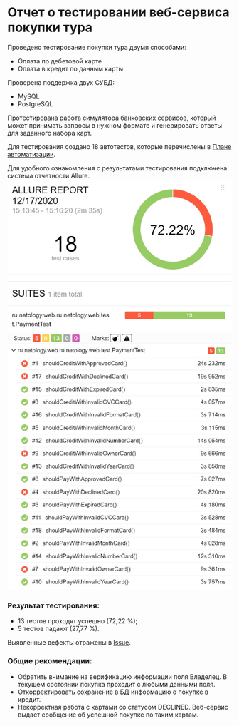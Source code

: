 # Отчет о тестировании веб-сервиса покупки тура
Проведено тестирование покупки тура двумя способами:
* Оплата по дебетовой карте
* Оплата в кредит по данным карты

Проверена поддержка двух СУБД:
* MySQL
* PostgreSQL

Протестирована работа симулятора банковских сервисов, который может принимать запросы в нужном формате и генерировать ответы для заданного набора карт. 

Для тестирования создано 18 автотестов, которые перечислены в [Плане автоматизации](https://github.com/larinasof/Diploma-task/blob/master/Documentation/PLAN.md). 

Для удобного ознакомления с результатами тестирования подключена система отчетности Allure.
![](https://github.com/larinasof/Diploma-task/blob/master/allure%20reports/summary%20report.jpg?raw=true)
![](https://github.com/larinasof/Diploma-task/blob/master/allure%20reports/tests%20report.jpg?raw=true)

### Результат тестирования:
* 13 тестов проходят успешно (72,22 %);
* 5 тестов падают (27,77 %).

Выявленные дефекты отражены в [Issue](https://github.com/larinasof/Diploma-task/issues).

### Общие рекомендации:
* Обратить внимание на верификацию информации поля Владелец. В текущем состоянии покупка проходит с любыми данными поля.
* Откорректировать сохранение в БД информацию о покупке в кредит.
* Некорректная работа с картами со статусом DECLINED. Веб-сервис выдает сообщение об успешной покупке по таким картам.
